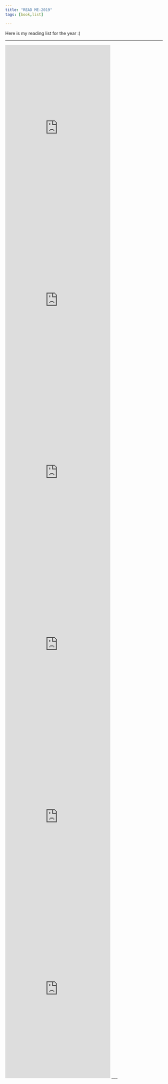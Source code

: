 ```yaml
---
title: "READ ME-2019"
tags: [book,list]

---
```


Here is my reading list for the year :)

---

<iframe type="text/html" width="336" height="550" frameborder="0" allowfullscreen style="max-width:100%" src="https://read.amazon.com/kp/card?asin=B004J4XGN6&preview=inline&linkCode=kpe&ref_=cm_sw_r_kb_dp_h2xrCbSDG7XSC" ></iframe>

<iframe type="text/html" width="336" height="550" frameborder="0" allowfullscreen style="max-width:100%" src="https://read.amazon.com/kp/card?asin=B019MMUA8S&preview=inline&linkCode=kpe&ref_=cm_sw_r_kb_dp_R-xrCb24J616A" ></iframe>

<iframe type="text/html" width="336" height="550" frameborder="0" allowfullscreen style="max-width:100%" src="https://read.amazon.com/kp/card?asin=B003ZUY13E&preview=inline&linkCode=kpe&ref_=cm_sw_r_kb_dp_CayrCb29FX1GZ" ></iframe>

<iframe type="text/html" width="336" height="550" frameborder="0" allowfullscreen style="max-width:100%" src="https://read.amazon.com/kp/card?asin=B003WEAI4E&preview=inline&linkCode=kpe&ref_=cm_sw_r_kb_dp_9cyrCb1TNCH3Y" ></iframe>

<iframe type="text/html" width="336" height="550" frameborder="0" allowfullscreen style="max-width:100%" src="https://read.amazon.com/kp/card?asin=B078QY9NC5&preview=inline&linkCode=kpe&ref_=cm_sw_r_kb_dp_feyrCb6HM98B1" ></iframe>

<iframe type="text/html" width="336" height="550" frameborder="0" allowfullscreen style="max-width:100%" src="https://read.amazon.com/kp/card?asin=B078FZ9SYB&preview=inline&linkCode=kpe&ref_=cm_sw_r_kb_dp_yhyrCbNWWE5WW" ></iframe>
___

